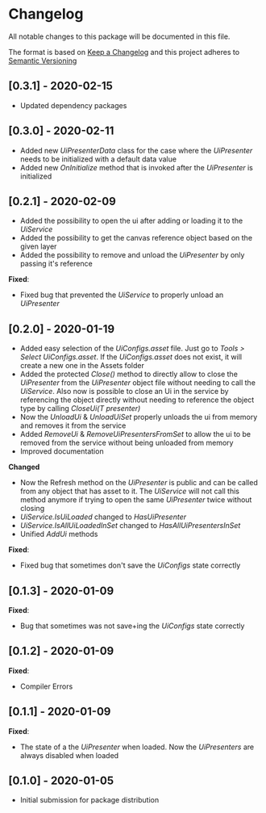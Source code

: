 # Changelog
All notable changes to this package will be documented in this file.

The format is based on [Keep a Changelog](http://keepachangelog.com/en/1.0.0/)
and this project adheres to [Semantic Versioning](http://semver.org/spec/v2.0.0.html)

## [0.3.1] - 2020-02-15

- Updated dependency packages

## [0.3.0] - 2020-02-11

- Added new *UiPresenterData* class for the case where the *UiPresenter* needs to be initialized with a default data value
- Added new *OnInitialize* method that is invoked after the *UiPresenter* is initialized

## [0.2.1] - 2020-02-09

- Added the possibility to open the ui after adding or loading it to the *UiService*
- Added the possibility to get the canvas reference object based on the given layer
- Added the possibility to remove and unload the *UiPresenter* by only passing it's reference

**Fixed**:
- Fixed bug that prevented the *UiService* to properly unload an *UiPresenter*

## [0.2.0] - 2020-01-19

- Added easy selection of the *UiConfigs.asset* file. Just go to *Tools > Select UiConfigs.asset*. If the *UiConfigs.asset* does not exist, it will create a new one in the Assets folder
- Added the protected *Close()* method to directly allow to close the *UiPresenter* from the *UiPresenter* object file without needing to call the *UiService*. Also now is possible to close an Ui in the service by referencing the object directly without needing to reference the object type by calling *CloseUi<T>(T presenter)*
- Now the *UnloadUi* & *UnloadUiSet* properly unloads the ui from memory and removes it from the service
- Added *RemoveUi* & *RemoveUiPresentersFromSet* to allow the ui to be removed from the service without being unloaded from memory
- Improved documentation

**Changed**
- Now the Refresh method on the *UiPresenter* is public and can be called from any object that has asset to it. The *UiService* will not call this method anymore if trying to open the same *UiPresenter* twice without closing
- *UiService.IsUiLoaded* changed to *HasUiPresenter*
- *UiService.IsAllUiLoadedInSet* changed to *HasAllUiPresentersInSet*
- Unified *AddUi* methods

**Fixed**:
- Fixed bug that sometimes don't save the *UiConfigs* state correctly

## [0.1.3] - 2020-01-09

**Fixed**:
- Bug that sometimes was not save+ing the *UiConfigs* state correctly

## [0.1.2] - 2020-01-09

**Fixed**:
- Compiler Errors

## [0.1.1] - 2020-01-09

**Fixed**:
- The state of a the *UiPresenter* when loaded. Now the *UiPresenters* are always disabled when loaded

## [0.1.0] - 2020-01-05

- Initial submission for package distribution
